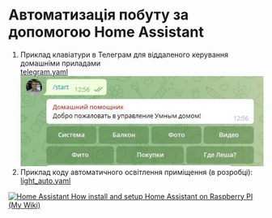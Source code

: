 # Автоматизація побуту за допомогою Home Assistant
1. Приклад клавіатури в Телеграм для віддаленого керування домашніми приладами  
[telegram.yaml](/includes/packages/telegram.yaml)  
![telega](/img/telega.jpg)  
2. Приклад коду автоматичного освітлення приміщення (в розробці):     
[light_auto.yaml](/includes/packages/light_auto.yaml)

<p align="left">
<a  href="https://github.com/vit-um/hass/wiki" target="_blank" rel="next">
<img src="120_Home_Assistant_Logo.png"  width="25" height="25" alt="Home Assistant"> How install and setup Home Assistant on Raspberry PI (My Wiki) </a>
</p>
